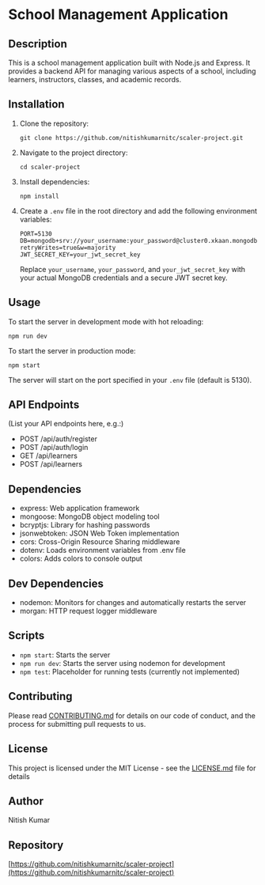 # School Management Application

## Description
This is a school management application built with Node.js and Express. It provides a backend API for managing various aspects of a school, including learners, instructors, classes, and academic records.

## Installation

1. Clone the repository:
   ```
   git clone https://github.com/nitishkumarnitc/scaler-project.git
   ```

2. Navigate to the project directory:
   ```
   cd scaler-project
   ```

3. Install dependencies:
   ```
   npm install
   ```

4. Create a `.env` file in the root directory and add the following environment variables:
   ```
   PORT=5130
   DB=mongodb+srv://your_username:your_password@cluster0.xkaan.mongodb.net/scaler?retryWrites=true&w=majority
   JWT_SECRET_KEY=your_jwt_secret_key
   ```
   Replace `your_username`, `your_password`, and `your_jwt_secret_key` with your actual MongoDB credentials and a secure JWT secret key.

## Usage

To start the server in development mode with hot reloading:
```
npm run dev
```

To start the server in production mode:
```
npm start
```

The server will start on the port specified in your `.env` file (default is 5130).

## API Endpoints

(List your API endpoints here, e.g.:)
- POST /api/auth/register
- POST /api/auth/login
- GET /api/learners
- POST /api/learners

## Dependencies

- express: Web application framework
- mongoose: MongoDB object modeling tool
- bcryptjs: Library for hashing passwords
- jsonwebtoken: JSON Web Token implementation
- cors: Cross-Origin Resource Sharing middleware
- dotenv: Loads environment variables from .env file
- colors: Adds colors to console output

## Dev Dependencies

- nodemon: Monitors for changes and automatically restarts the server
- morgan: HTTP request logger middleware

## Scripts

- `npm start`: Starts the server
- `npm run dev`: Starts the server using nodemon for development
- `npm test`: Placeholder for running tests (currently not implemented)

## Contributing

Please read [CONTRIBUTING.md](CONTRIBUTING.md) for details on our code of conduct, and the process for submitting pull requests to us.

## License

This project is licensed under the MIT License - see the [LICENSE.md](LICENSE.md) file for details

## Author

Nitish Kumar

## Repository

[https://github.com/nitishkumarnitc/scaler-project](https://github.com/nitishkumarnitc/scaler-project)